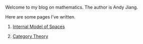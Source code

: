 Welcome to my blog on mathematics. The author is Andy Jiang.

Here are some pages I've written.

1) [Internal Model of Spaces](internal_model_spaces.md)

2) [Category Theory](category_theory.md)
